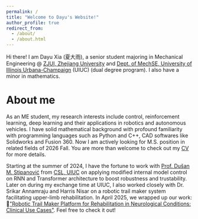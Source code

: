 ```yaml
---
permalink: /
title: "Welcome to Dayu's Website!"
author_profile: true
redirect_from: 
  - /about/
  - /about.html
---
```


Hi there! I am Dayu Xia (夏大雨), a senior student majoring in Mechanical Engineering @ [ZJUI, Zhejiang University](https://zjui.intl.zju.edu.cn/en) and [Dept. of MechSE, University of Illinois Urbana-Champaign](https://mechse.illinois.edu/) (UIUC) (dual degree program). I also have a minor in mathematics.

About me
======

As an ME student, my research interests include control, reinforcement learning, deep learning and their applications in robotics and autonomous vehicles. I have solid mathematical background with profound familiarity with programming languages such as Python and C++, CAD softwares like Solidworks and Fusion 360. Now I am actively looking for M.S. position in related fields of 2026 Fall. You are more than welcome to check out my [CV](https://dyxia1241.github.io/files/CV_Eng.pdf) for more details.

Starting at the summer of 2024, I have the fortune to work with [Prof. Dušan M. Stipanović](https://ise.illinois.edu/directory/profile/dusan) from [CSL, UIUC](https://csl.illinois.edu/) on applying modified internal model control on RNN and Transformer architecture to boost robustness and trustability. Later on during my exchange time at UIUC, I also worked closely with Dr. Srikar Annamraju and Harris Nisar on a robotic trail maker system facilitating upper-limb rehabilitation. In April 2025, we wrapped up our work: 🌟["Robotic Trail Maker Platform for Rehabilitation in Neurological Conditions: Clinical Use Cases"](https://arxiv.org/pdf/2504.19230). Feel free to check it out!


